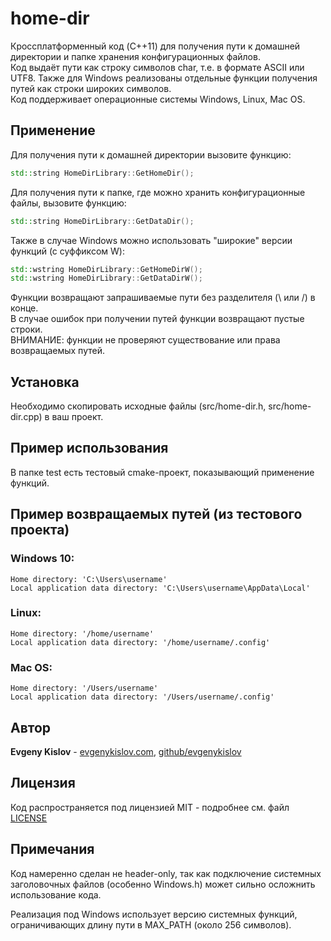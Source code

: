 # home-dir
Кроссплатформенный код (C++11) для получения пути к домашней директории и папке хранения конфигурационных файлов.  
Код выдаёт пути как строку символов char, т.е. в формате ASCII или UTF8. Также для Windows реализованы отдельные функции получения путей как строки широких символов.  
Код поддерживает операционные системы Windows, Linux, Mac OS.  

## Применение
Для получения пути к домашней директории вызовите функцию:
```cpp
std::string HomeDirLibrary::GetHomeDir();
```

Для получения пути к папке, где можно хранить конфигурационные файлы, вызовите функцию:
```cpp
std::string HomeDirLibrary::GetDataDir();
```

Также в случае Windows можно использовать "широкие" версии функций (с суффиксом W):
```cpp
std::wstring HomeDirLibrary::GetHomeDirW();
std::wstring HomeDirLibrary::GetDataDirW();
```

Функции возвращают запрашиваемые пути без разделителя (\ или /) в конце.  
В случае ошибок при получении путей функции возвращают пустые строки.  
ВНИМАНИЕ: функции не проверяют существование или права возвращаемых путей.  

## Установка
Необходимо скопировать исходные файлы (src/home-dir.h, src/home-dir.cpp) в ваш проект.

## Пример использования
В папке test есть тестовый cmake-проект, показывающий применение функций.

## Пример возвращаемых путей (из тестового проекта)
### Windows 10:
```
Home directory: 'C:\Users\username'
Local application data directory: 'C:\Users\username\AppData\Local'
```
### Linux:
```
Home directory: '/home/username'
Local application data directory: '/home/username/.config'
```
### Mac OS:
```
Home directory: '/Users/username'
Local application data directory: '/Users/username/.config'
```

## Автор

**Evgeny Kislov** - [evgenykislov.com](https://evgenykislov.com), [github/evgenykislov](https://github.com/evgenykislov)

## Лицензия

Код распространяется под лицензией MIT - подробнее см. файл [LICENSE](LICENSE)

## Примечания
Код намеренно сделан не header-only, так как подключение системных заголовочных файлов (особенно Windows.h) может сильно осложнить использование кода.  

Реализация под Windows использует версию системных функций, ограничивающих длину пути в MAX_PATH (около 256 символов).
